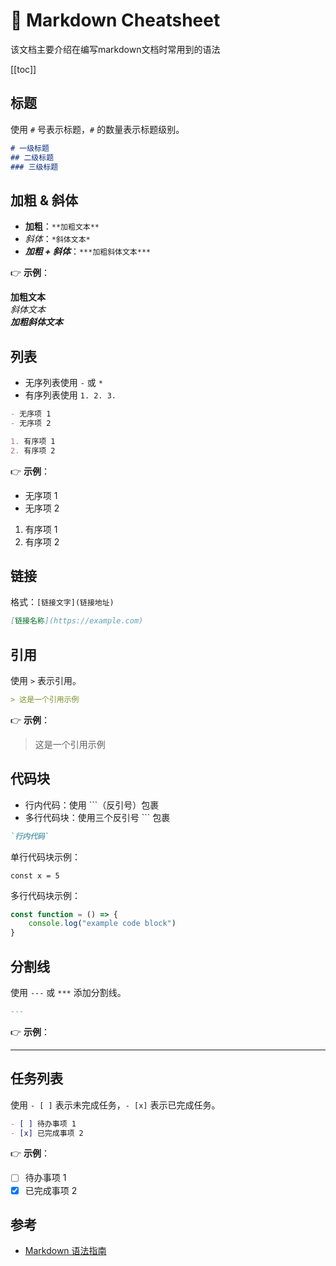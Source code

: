 # 📌 Markdown Cheatsheet

该文档主要介绍在编写markdown文档时常用到的语法

[[toc]]

## 标题
使用 `#` 号表示标题，`#` 的数量表示标题级别。

```markdown
# 一级标题
## 二级标题
### 三级标题
```

## 加粗 & 斜体

- **加粗**：`**加粗文本**`
- *斜体*：`*斜体文本*`
- ***加粗 + 斜体***：`***加粗斜体文本***`

👉 **示例**：

**加粗文本**  
*斜体文本*  
***加粗斜体文本***

## 列表

- 无序列表使用 `-` 或 `*`
- 有序列表使用 `1. 2. 3.`

```markdown
- 无序项 1
- 无序项 2

1. 有序项 1
2. 有序项 2
```

👉 **示例**：
- 无序项 1
- 无序项 2

1. 有序项 1
2. 有序项 2

## 链接

格式：`[链接文字](链接地址)`

```markdown
[链接名称](https://example.com)
```

## 引用
使用 `>` 表示引用。

```markdown
> 这是一个引用示例
```

👉 **示例**：
> 这是一个引用示例

## 代码块

- 行内代码：使用 `\``（反引号）包裹
- 多行代码块：使用三个反引号 ``` 包裹

```markdown
`行内代码`
```
单行代码块示例：

`const x = 5`

多行代码块示例：
```typescript
const function = () => {
    console.log("example code block")
}
```

## 分割线

使用 `---` 或 `***` 添加分割线。

```markdown
---
```
👉 **示例**：

---

## 任务列表
使用 `- [ ]` 表示未完成任务，`- [x]` 表示已完成任务。

```markdown
- [ ] 待办事项 1
- [x] 已完成事项 2
```

👉 **示例**：
- [ ] 待办事项 1
- [x] 已完成事项 2

## 参考

- [Markdown 语法指南](https://markdown.com.cn)